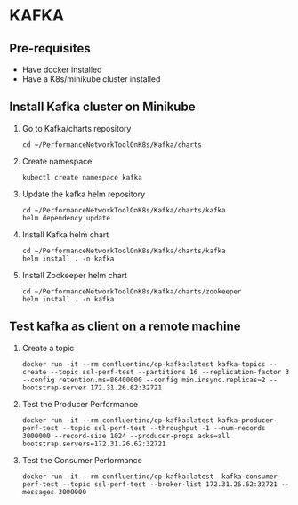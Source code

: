 # KAFKA

## Pre-requisites

- Have docker installed
- Have a K8s/minikube cluster installed

## Install Kafka cluster on Minikube

1. Go to Kafka/charts repository

   ```console
   cd ~/PerformanceNetworkToolOnK8s/Kafka/charts
   ```

2. Create namespace

   ```console
   kubectl create namespace kafka
   ```

3. Update the kafka helm repository

   ```console
   cd ~/PerformanceNetworkToolOnK8s/Kafka/charts/kafka
   helm dependency update
   ```

4. Install Kafka helm chart

   ```console
   cd ~/PerformanceNetworkToolOnK8s/Kafka/charts/kafka
   helm install . -n kafka
   ```

5. Install Zookeeper helm chart

   ```console
   cd ~/PerformanceNetworkToolOnK8s/Kafka/charts/zookeeper
   helm install . -n kafka
   ```

## Test kafka as client on a remote machine

1. Create a topic

   ```console   
   docker run -it --rm confluentinc/cp-kafka:latest kafka-topics --create --topic ssl-perf-test --partitions 16 --replication-factor 3 --config retention.ms=86400000 --config min.insync.replicas=2 --bootstrap-server 172.31.26.62:32721
   ```

2. Test the Producer Performance

   ```console
   docker run -it --rm confluentinc/cp-kafka:latest kafka-producer-perf-test --topic ssl-perf-test --throughput -1 --num-records 3000000 --record-size 1024 --producer-props acks=all bootstrap.servers=172.31.26.62:32721
   ```

3. Test the Consumer Performance

   ```console
   docker run -it --rm confluentinc/cp-kafka:latest  kafka-consumer-perf-test --topic ssl-perf-test --broker-list 172.31.26.62:32721 --messages 3000000
   ```
